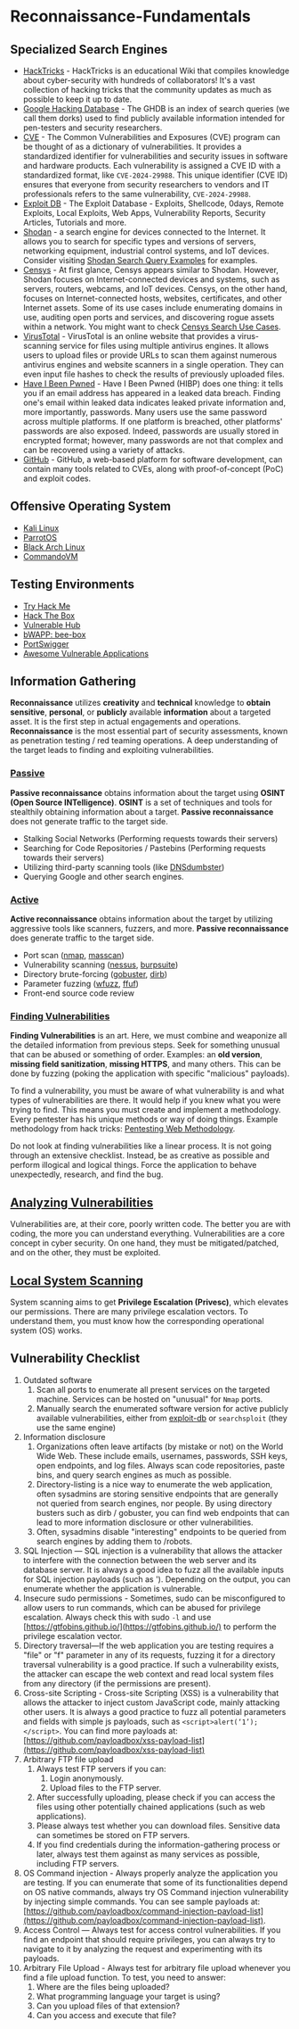 # Reconnaissance-Fundamentals

## Specialized Search Engines

- [HackTricks](https://book.hacktricks.xyz/) - HackTricks is an educational Wiki that compiles knowledge about cyber-security with hundreds of collaborators! It's a vast collection of hacking tricks that the community updates as much as possible to keep it up to date.
- [Google Hacking Database](https://www.exploit-db.com/google-hacking-database) - The GHDB is an index of search queries (we call them dorks) used to find publicly available information intended for pen-testers and security researchers.
- [CVE](https://www.cve.org/) - The Common Vulnerabilities and Exposures (CVE) program can be thought of as a dictionary of vulnerabilities. It provides a standardized identifier for vulnerabilities and security issues in software and hardware products. Each vulnerability is assigned a CVE ID with a standardized format, like `CVE-2024-29988`. This unique identifier (CVE ID) ensures that everyone from security researchers to vendors and IT professionals refers to the same vulnerability, `CVE-2024-29988`.
- [Exploit DB](https://www.exploit-db.com/) - The Exploit Database - Exploits, Shellcode, 0days, Remote Exploits, Local Exploits, Web Apps, Vulnerability Reports, Security Articles, Tutorials and more.
- [Shodan](https://www.shodan.io/) - a search engine for devices connected to the Internet. It allows you to search for specific types and versions of servers, networking equipment, industrial control systems, and IoT devices. Consider visiting [Shodan Search Query Examples](https://www.shodan.io/search/examples) for examples.
- [Censys](https://search.censys.io/) - At first glance, Censys appears similar to Shodan. However, Shodan focuses on Internet-connected devices and systems, such as servers, routers, webcams, and IoT devices. Censys, on the other hand, focuses on Internet-connected hosts, websites, certificates, and other Internet assets. Some of its use cases include enumerating domains in use, auditing open ports and services, and discovering rogue assets within a network. You might want to check [Censys Search Use Cases](https://support.censys.io/hc/en-us/articles/20720064229140-Censys-Search-Use-Cases).
- [VirusTotal](https://www.virustotal.com/) - VirusTotal is an online website that provides a virus-scanning service for files using multiple antivirus engines. It allows users to upload files or provide URLs to scan them against numerous antivirus engines and website scanners in a single operation. They can even input file hashes to check the results of previously uploaded files.
- [Have I Been Pwned](https://haveibeenpwned.com/) - Have I Been Pwned (HIBP) does one thing: it tells you if an email address has appeared in a leaked data breach. Finding one's email within leaked data indicates leaked private information and, more importantly, passwords. Many users use the same password across multiple platforms. If one platform is breached, other platforms' passwords are also exposed. Indeed, passwords are usually stored in encrypted format; however, many passwords are not that complex and can be recovered using a variety of attacks.
- [GitHub](https://github.com/) - GitHub, a web-based platform for software development, can contain many tools related to CVEs, along with proof-of-concept (PoC) and exploit codes.

## Offensive Operating System

- [Kali Linux](https://www.kali.org/)
- [ParrotOS](https://www.parrotsec.org/)
- [Black Arch Linux](https://blackarch.org/)
- [CommandoVM](https://github.com/mandiant/commando-vm)

## Testing Environments

- [Try Hack Me](https://tryhackme.com/)
- [Hack The Box](https://www.hackthebox.com/)
- [Vulnerable Hub](https://www.vulnhub.com/)
- [bWAPP: bee-box](https://www.vulnhub.com/entry/bwapp-bee-box-v16,53/)
- [PortSwigger](https://portswigger.net/)
- [Awesome Vulnerable Applications](https://github.com/vavkamil/awesome-vulnerable-apps)

## Information Gathering

**Reconnaissance** utilizes **creativity** and **technical** knowledge to **obtain sensitive**, **personal**, or **publicly** available **information** about a targeted asset. It is the first step in actual engagements and operations. **Reconnaissance** is the most essential part of security assessments, known as penetration testing / red teaming operations. A deep understanding of the target leads to finding and exploiting vulnerabilities.

### [Passive](01.%20Passive%20Reconnaissance)

**Passive reconnaissance** obtains information about the target using **OSINT (Open Source INTelligence)**. **OSINT** is a set of techniques and tools for stealthily obtaining information about a target. **Passive reconnaissance** does not generate traffic to the target side. 

- Stalking Social Networks (Performing requests towards their servers)
- Searching for Code Repositories / Pastebins (Performing requests towards their servers)
- Utilizing third-party scanning tools (like [DNSdumbster](https://dnsdumpster.com/))
- Querying Google and other search engines.


### [Active](02.%20Active%20Reconnaissance)

**Active reconnaissance** obtains information about the
target by utilizing aggressive tools like scanners, fuzzers, and more. **Passive reconnaissance** does generate traffic to the target side. 

- Port scan ([nmap](https://www.kali.org/tools/nmap/), [masscan](https://www.kali.org/tools/masscan/))
- Vulnerability scanning ([nessus](https://www.tenable.com/blog/getting-started-with-nessus-on-kali-linux), [burpsuite](https://www.kali.org/tools/burpsuite/))
- Directory brute-forcing ([gobuster](https://www.kali.org/tools/gobuster/), [dirb](https://www.kali.org/tools/dirb/))
- Parameter fuzzing ([wfuzz](https://www.kali.org/tools/wfuzz/), [ffuf](https://www.kali.org/tools/ffuf/))
- Front-end source code review


### [Finding Vulnerabilities](03.%20Finding%20Vulnerabilities)

**Finding Vulnerabilities** is an art. Here, we must combine and weaponize all the detailed information from previous steps. Seek for something unusual that can be abused or something of order. Examples: an **old version**, **missing field sanitization**, **missing HTTPS**, and many others. This can be done by fuzzing (poking the application with specific "malicious" payloads). 

To find a vulnerability, you must be aware of what vulnerability is and what types of vulnerabilities are there. It would help if you knew what you were trying to find. This means you must create and implement a methodology. Every pentester has his unique methods or way of doing things. Example methodology from hack tricks: [Pentesting Web Methodology](https://hacktricks.boitatech.com.br/pentesting/pentesting-web).

Do not look at finding vulnerabilities like a linear process. It is not going through an extensive checklist. Instead, be as creative as possible and perform illogical and logical things. Force the application to behave unexpectedly, research, and find the bug.


## [Analyzing Vulnerabilities](04.%20Analyzing%20Vulnerabilities)

Vulnerabilities are, at their core, poorly written code. The better you are with coding, the more you can understand everything. Vulnerabilities are a core concept in cyber security. On one hand, they must be mitigated/patched, and on the other, they must be exploited.


## [Local System Scanning](05.%20System%20scanning)

System scanning aims to get **Privilege Escalation (Privesc)**, which elevates our permissions. There are many privilege escalation vectors. To understand them, you must know how the corresponding operational system (OS) works.


## Vulnerability Checklist

1. Outdated software
    1. Scan all ports to enumerate all present services on the targeted machine. Services can be hosted on "unusual" for `Nmap` ports.
    2. Manually search the enumerated software version for active publicly available vulnerabilities, either from [exploit-db](https://www.exploit-db.com/) or `searchsploit` (they use the same engine)
2. Information disclosure
    1. Organizations often leave artifacts (by mistake or not) on the World Wide Web. These include emails, usernames, passwords, SSH keys, open endpoints, and log files. Always scan code repositories, paste bins, and query search engines as much as possible.
    2. Directory-listing is a nice way to enumerate the web application, often sysadmins are storing sensitive endpoints that are generally not queried from search engines, nor people. By using directory busters such as dirb / gobuster, you can find web endpoints that can lead to more information disclosure or other vulnerabilities.
    3. Often, sysadmins disable "interesting" endpoints to be queried from search engines by adding them to /robots.
3. SQL Injection — SQL injection is a vulnerability that allows the attacker to interfere with the connection between the web server and its database server. It is always a good idea to fuzz all the available inputs for SQL injection payloads (such as '). Depending on the output, you can enumerate whether the application is vulnerable.
4. Insecure sudo permissions - Sometimes, sudo can be misconfigured to allow users to run commands, which can be abused for privilege escalation. Always check this with sudo `-l` and use [https://gtfobins.github.io/](https://gtfobins.github.io/) to perform the privilege escalation vector.
5. Directory traversal—If the web application you are testing requires a "file" or "f" parameter in any of its requests, fuzzing it for a directory traversal vulnerability is a good practice. If such a vulnerability exists, the attacker can escape the web context and read local system files from any directory (if the permissions are present).
6. Cross-site Scripting - Cross-site Scripting (XSS) is a vulnerability that allows the attacker to inject custom JavaScript code, mainly attacking other users. It is always a good practice to fuzz all potential parameters and fields with simple js payloads, such as `<script>alert(‘1’);</script>`. You can find more payloads at: [https://github.com/payloadbox/xss-payload-list](https://github.com/payloadbox/xss-payload-list)
7. Arbitrary FTP file upload
    1. Always test FTP servers if you can:
        1. Login anonymously.
        2. Upload files to the FTP server.
    2. After successfully uploading, please check if you can access the files using other potentially chained applications (such as web applications).
    3. Please always test whether you can download files. Sensitive data can sometimes be stored on FTP servers.
    4. If you find credentials during the information-gathering process or later, always test them against as many services as possible, including FTP servers.
8. OS Command injection - Always properly analyze the application you are testing. If you can enumerate that some of its functionalities depend on OS native commands, always try OS Command injection vulnerability by injecting simple commands. You can see sample payloads at: [https://github.com/payloadbox/command-injection-payload-list](https://github.com/payloadbox/command-injection-payload-list).
9. Access Control — Always test for access control vulnerabilities. If you find an endpoint that should require privileges, you can always try to navigate to it by analyzing the request and experimenting with its payloads.
10. Arbitrary File Upload - Always test for arbitrary file upload whenever you find a file upload function. To test, you need to answer:
    1. Where are the files being uploaded?
    2. What programming language your target is using?
    3. Can you upload files of that extension?
    4. Can you access and execute that file?





